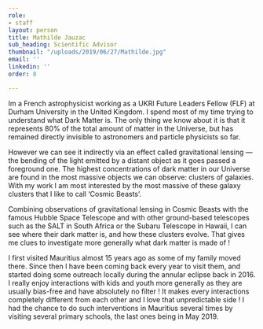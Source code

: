 ```yaml
---
role:
- staff
layout: person
title: Mathilde Jauzac
sub_heading: Scientific Advisor
thumbnail: "/uploads/2019/06/27/Mathilde.jpg"
email: ''
linkedin: ''
order: 8

---
```

Im a French astrophysicist working as a UKRI Future Leaders Fellow (FLF) at Durham University in the United Kingdom. I spend most of my time trying to understand what Dark Matter is. The only thing we know about it is that it represents 80% of the total amount of matter in the Universe, but has remained directly invisible to astronomers and particle physicists so far.

However we can see it indirectly via an effect called gravitational lensing — the bending of the light emitted by a distant object as it goes passed a foreground one. The highest concentrations of dark matter in our Universe are found in the most massive objects we can observe: clusters of galaxies. With my work I am most interested by the most massive of these galaxy clusters that I like to call ‘Cosmic Beasts’.

Combining observations of gravitational lensing in Cosmic Beasts with the famous Hubble Space Telescope and with other ground-based telescopes such as the SALT in South Africa or the Subaru Telescope in Hawaii, I can see where their dark matter is, and how these clusters evolve. That gives me clues to investigate more generally what dark matter is made of !

I first visited Mauritius almost 15 years ago as some of my family moved there. Since then I have been coming back every year to visit them, and started doing some outreach locally during the annular eclipse back in 2016. I really enjoy interactions with kids and youth more generally as they are usually bias-free and have absolutely no filter ! It makes every interactions completely different from each other and I love that unpredictable side ! I had the chance to do such interventions in Mauritius several times by visiting several primary schools, the last ones being in May 2019.